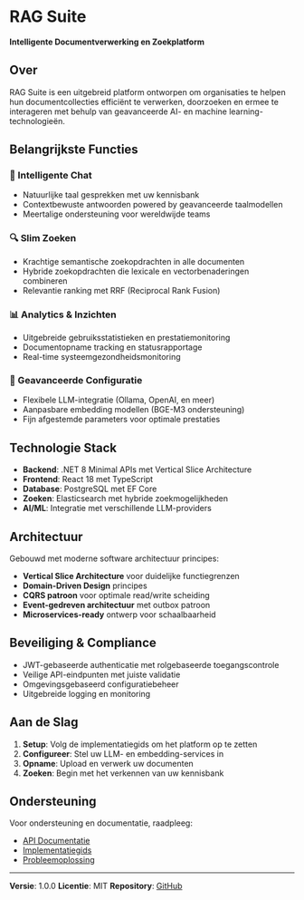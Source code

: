 # RAG Suite

**Intelligente Documentverwerking en Zoekplatform**

## Over

RAG Suite is een uitgebreid platform ontworpen om organisaties te helpen hun documentcollecties efficiënt te verwerken, doorzoeken en ermee te interageren met behulp van geavanceerde AI- en machine learning-technologieën.

## Belangrijkste Functies

### 🤖 Intelligente Chat
- Natuurlijke taal gesprekken met uw kennisbank
- Contextbewuste antwoorden powered by geavanceerde taalmodellen
- Meertalige ondersteuning voor wereldwijde teams

### 🔍 Slim Zoeken
- Krachtige semantische zoekopdrachten in alle documenten
- Hybride zoekopdrachten die lexicale en vectorbenaderingen combineren
- Relevantie ranking met RRF (Reciprocal Rank Fusion)

### 📊 Analytics & Inzichten
- Uitgebreide gebruiksstatistieken en prestatiemonitoring
- Documentopname tracking en statusrapportage
- Real-time systeemgezondheidsmonitoring

### 🔧 Geavanceerde Configuratie
- Flexibele LLM-integratie (Ollama, OpenAI, en meer)
- Aanpasbare embedding modellen (BGE-M3 ondersteuning)
- Fijn afgestemde parameters voor optimale prestaties

## Technologie Stack

- **Backend**: .NET 8 Minimal APIs met Vertical Slice Architecture
- **Frontend**: React 18 met TypeScript
- **Database**: PostgreSQL met EF Core
- **Zoeken**: Elasticsearch met hybride zoekmogelijkheden
- **AI/ML**: Integratie met verschillende LLM-providers

## Architectuur

Gebouwd met moderne software architectuur principes:

- **Vertical Slice Architecture** voor duidelijke functiegrenzen
- **Domain-Driven Design** principes
- **CQRS patroon** voor optimale read/write scheiding
- **Event-gedreven architectuur** met outbox patroon
- **Microservices-ready** ontwerp voor schaalbaarheid

## Beveiliging & Compliance

- JWT-gebaseerde authenticatie met rolgebaseerde toegangscontrole
- Veilige API-eindpunten met juiste validatie
- Omgevingsgebaseerd configuratiebeheer
- Uitgebreide logging en monitoring

## Aan de Slag

1. **Setup**: Volg de implementatiegids om het platform op te zetten
2. **Configureer**: Stel uw LLM- en embedding-services in
3. **Opname**: Upload en verwerk uw documenten
4. **Zoeken**: Begin met het verkennen van uw kennisbank

## Ondersteuning

Voor ondersteuning en documentatie, raadpleeg:
- [API Documentatie](./api-documentation.md)
- [Implementatiegids](../DEPLOYMENT_GUIDE.md)
- [Probleemoplossing](../DOTNET8-TROUBLESHOOTING.md)

---

**Versie**: 1.0.0
**Licentie**: MIT
**Repository**: [GitHub](https://github.com/jklebucki/rag-suite)
